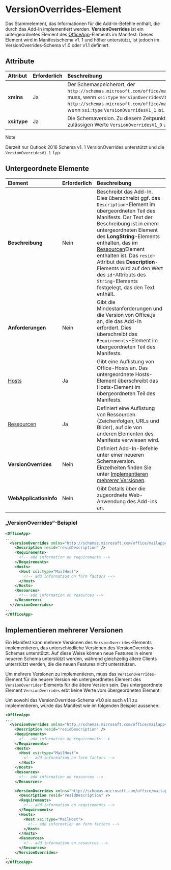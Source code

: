 # <a name="versionoverrides-element"></a>VersionOverrides-Element

Das Stammelement, das Informationen für die Add-In-Befehle enthält, die durch das Add-In implementiert werden. **VersionOverrides** ist ein untergeordnetes Element des [OfficeApp](./officeapp.md)-Elements im Manifest. Dieses Element wird in Manifestschema v1. 1 und höher unterstützt, ist jedoch im VersionOverrides-Schema v1.0 oder v1.1 definiert.

## <a name="attributes"></a>Attribute

|  Attribut  |  Erforderlich  |  Beschreibung  |
|:-----|:-----|:-----|
|  **xmlns**       |  Ja  |  Der Schemaspeicherort, der `http://schemas.microsoft.com/office/mailappversionoverrides` sein muss, wenn `xsi:type` `VersionOverridesV1_0` ist, und `http://schemas.microsoft.com/office/mailappversionoverrides/1.1`, wenn `xsi:type` `VersionOverridesV1_1` ist.|
|  **xsi:type**  |  Ja  | Die Schemaversion. Zu diesem Zeitpunkt sind die einzigen zulässigen Werte `VersionOverridesV1_0` und `VersionOverridesV1_1`. |

> [!NOTE]
> Derzeit nur Outlook 2016 Schema v1. 1 VersionOverrides unterstützt und die `VersionOverridesV1_1` Typ.

## <a name="child-elements"></a>Untergeordnete Elemente

|  Element |  Erforderlich  |  Beschreibung  |
|:-----|:-----|:-----|
|  **Beschreibung**    |  Nein   |  Beschreibt das Add-In. Dies überschreibt ggf. das `Description`-Element im übergeordneten Teil des Manifests. Der Text der Beschreibung ist in einem untergeordneten Element des **LongString**-Elements enthalten, das im [Ressourcen](./resources.md)Element enthalten ist. Das `resid`-Attribut des **Description**-Elements wird auf den Wert des `id`-Attributs des `String`-Elements festgelegt, das den Text enthält.|
|  **Anforderungen**  |  Nein   |  Gibt die Mindestanforderungen und die Version von Office.js an, die das Add-In erfordert. Dies überschreibt das `Requirements`-Element im übergeordneten Teil des Manifests.|
|  [Hosts](./hosts.md)                |  Ja  |  Gibt eine Auflistung von Office-Hosts an. Das untergeordnete Hosts-Element überschreibt das Hosts-Element im übergeordneten Teil des Manifests.  |
|  [Ressourcen](./resources.md)    |  Ja  | Definiert eine Auflistung von Ressourcen (Zeichenfolgen, URLs und Bilder), auf die von anderen Elementen des Manifests verwiesen wird.|
|  **VersionOverrides**    |  Nein  | Definiert Add-In-Befehle unter einer neueren Schemaversion. Einzelheiten finden Sie unter [Implementieren mehrerer Versionen](#implementing-multiple-versions). |
|  **WebApplicationInfo**    |  Nein  | Gibt Details über die zugeordnete Web-Anwendung des Add-ins an. |



### <a name="versionoverrides-example"></a>„VersionOverrides“-Beispiel
```xml
<OfficeApp>
...
  <VersionOverrides xmlns="http://schemas.microsoft.com/office/mailappversionoverrides" xsi:type="VersionOverridesV1_0">
    <Description resid="residDescription" />
    <Requirements>
      <!-- add information on requirements -->
    </Requirements>
    <Hosts>
      <Host xsi:type="MailHost">
        <!-- add information on form factors -->
      </Host>
    </Hosts>
    <Resources>
      <!-- add information on resources -->
    </Resources>
  </VersionOverrides>
...
</OfficeApp>
```

## <a name="implementing-multiple-versions"></a>Implementieren mehrerer Versionen

Ein Manifest kann mehrere Versionen des `VersionOverrides`-Elements implementieren, das unterschiedliche Versionen des VersionOverrides-Schemas unterstützt. Auf diese Weise können neue Features in einem neueren Schema unterstützt werden, während gleichzeitig ältere Clients unterstützt werden, die die neuen Features nicht unterstützen.

Um mehrere Versionen zu implementieren, muss das `VersionOverrides`-Element für die neuere Version ein untergeordnetes Element des `VersionOverrides`-Elements für die ältere Version sein. Das untergeordnete Element `VersionOverrides` erbt keine Werte vom übergeordneten Element.

Um sowohl das VersionOverrides-Schema v1.0 als auch v1.1 zu implementieren, würde das Manifest wie im folgenden Beispiel aussehen:

```xml
<OfficeApp>
...
  <VersionOverrides xmlns="http://schemas.microsoft.com/office/mailappversionoverrides" xsi:type="VersionOverridesV1_0">
    <Description resid="residDescription" />
    <Requirements>
      <!-- add information on requirements -->
    </Requirements>
    <Hosts>
      <Host xsi:type="MailHost">
        <!-- add information on form factors -->
      </Host>
    </Hosts>
    <Resources>
      <!-- add information on resources -->
    </Resources>

    <VersionOverrides xmlns="http://schemas.microsoft.com/office/mailappversionoverrides/1.1" xsi:type="VersionOverridesV1_1">
      <Description resid="residDescription" />
      <Requirements>
        <!-- add information on requirements -->
      </Requirements>
      <Hosts>
        <Host xsi:type="MailHost">
          <!-- add information on form factors -->
        </Host>
      </Hosts>
      <Resources>
        <!-- add information on resources -->
      </Resources>
    </VersionOverrides>  
...
</OfficeApp>
```
